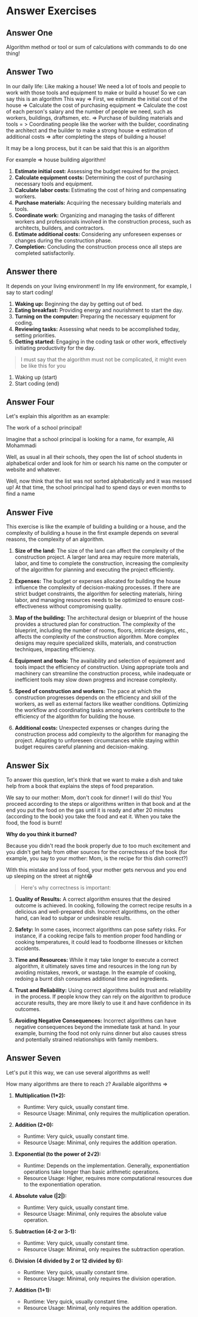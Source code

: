 # Answer Exercises

## Answer One

Algorithm method or tool or sum of calculations with commands to do one thing!

## Answer Two

In our daily life:
Like making a house! We need a lot of tools and people to work with those tools and equipment to make or build a house!
So we can say this is an algorithm
This way => First, we estimate the initial cost of the house => Calculate the cost of purchasing equipment => Calculate the cost of each person's salary and the number of people we need, such as workers, buildings, draftsmen, etc. => Purchase of building materials and tools = > Coordinating people like the worker with the builder, coordinating the architect and the builder to make a strong house => estimation of additional costs => after completing the steps of building a house!

It may be a long process, but it can be said that this is an algorithm

For example => house building algorithm!

1. **Estimate initial cost:** Assessing the budget required for the project.
2. **Calculate equipment costs:** Determining the cost of purchasing necessary tools and equipment.
3. **Calculate labor costs:** Estimating the cost of hiring and compensating workers.
4. **Purchase materials:** Acquiring the necessary building materials and tools.
5. **Coordinate work:** Organizing and managing the tasks of different workers and professionals involved in the construction process, such as architects, builders, and contractors.
6. **Estimate additional costs:** Considering any unforeseen expenses or changes during the construction phase.
7. **Completion:** Concluding the construction process once all steps are completed satisfactorily.

## Answer there

It depends on your living environment!
In my life environment, for example, I say to start coding!

1. **Waking up:** Beginning the day by getting out of bed.
2. **Eating breakfast:** Providing energy and nourishment to start the day.
3. **Turning on the computer:** Preparing the necessary equipment for coding.
4. **Reviewing tasks:** Assessing what needs to be accomplished today, setting priorities.
5. **Getting started:** Engaging in the coding task or other work, effectively initiating productivity for the day.

> I must say that the algorithm must not be complicated, it might even be like this for you

1. Waking up (start)
2. Start coding (end)

## Answer Four

Let's explain this algorithm as an example:

The work of a school principal!

Imagine that a school principal is looking for a name, for example, Ali Mohammadi

Well, as usual in all their schools, they open the list of school students in alphabetical order and look for him or search his name on the computer or website and whatever.

Well, now think that the list was not sorted alphabetically and it was messed up! At that time, the school principal had to spend days or even months to find a name

## Answer Five

This exercise is like the example of building a building or a house, and the complexity of building a house in the first example depends on several reasons, the complexity of an algorithm.

1. **Size of the land:** The size of the land can affect the complexity of the construction project. A larger land area may require more materials, labor, and time to complete the construction, increasing the complexity of the algorithm for planning and executing the project efficiently.

2. **Expenses:** The budget or expenses allocated for building the house influence the complexity of decision-making processes. If there are strict budget constraints, the algorithm for selecting materials, hiring labor, and managing resources needs to be optimized to ensure cost-effectiveness without compromising quality.

3. **Map of the building:** The architectural design or blueprint of the house provides a structured plan for construction. The complexity of the blueprint, including the number of rooms, floors, intricate designs, etc., affects the complexity of the construction algorithm. More complex designs may require specialized skills, materials, and construction techniques, impacting efficiency.

4. **Equipment and tools:** The availability and selection of equipment and tools impact the efficiency of construction. Using appropriate tools and machinery can streamline the construction process, while inadequate or inefficient tools may slow down progress and increase complexity.

5. **Speed of construction and workers:** The pace at which the construction progresses depends on the efficiency and skill of the workers, as well as external factors like weather conditions. Optimizing the workflow and coordinating tasks among workers contribute to the efficiency of the algorithm for building the house.

6. **Additional costs:** Unexpected expenses or changes during the construction process add complexity to the algorithm for managing the project. Adapting to unforeseen circumstances while staying within budget requires careful planning and decision-making.

## Answer Six

To answer this question, let's think that we want to make a dish and take help from a book that explains the steps of food preparation.

We say to our mother:
Mom, don't cook for dinner! I will do this!
You proceed according to the steps or algorithms written in that book and at the end you put the food on the gas until it is ready and after 20 minutes (according to the book) you take the food and eat it.
When you take the food, the food is burnt!

**Why do you think it burned?**

Because you didn't read the book properly due to too much excitement and you didn't get help from other sources for the correctness of the book (for example, you say to your mother: Mom, is the recipe for this dish correct?)

With this mistake and loss of food, your mother gets nervous and you end up sleeping on the street at night😂

> Here's why correctness is important:

1. **Quality of Results:** A correct algorithm ensures that the desired outcome is achieved. In cooking, following the correct recipe results in a delicious and well-prepared dish. Incorrect algorithms, on the other hand, can lead to subpar or undesirable results.

2. **Safety:** In some cases, incorrect algorithms can pose safety risks. For instance, if a cooking recipe fails to mention proper food handling or cooking temperatures, it could lead to foodborne illnesses or kitchen accidents.

3. **Time and Resources:** While it may take longer to execute a correct algorithm, it ultimately saves time and resources in the long run by avoiding mistakes, rework, or wastage. In the example of cooking, redoing a burnt dish consumes additional time and ingredients.

4. **Trust and Reliability:** Using correct algorithms builds trust and reliability in the process. If people know they can rely on the algorithm to produce accurate results, they are more likely to use it and have confidence in its outcomes.

5. **Avoiding Negative Consequences:** Incorrect algorithms can have negative consequences beyond the immediate task at hand. In your example, burning the food not only ruins dinner but also causes stress and potentially strained relationships with family members.

## Answer Seven

Let's put it this way, we can use several algorithms as well!

How many algorithms are there to reach `2`?
Available algorithms =>

1. **Multiplication (1*2):**
   - Runtime: Very quick, usually constant time.
   - Resource Usage: Minimal, only requires the multiplication operation.

2. **Addition (2+0):**
   - Runtime: Very quick, usually constant time.
   - Resource Usage: Minimal, only requires the addition operation.

3. **Exponential (to the power of 2√2):**
   - Runtime: Depends on the implementation. Generally, exponentiation operations take longer than basic arithmetic operations.
   - Resource Usage: Higher, requires more computational resources due to the exponentiation operation.

4. **Absolute value (|2|):**
   - Runtime: Very quick, usually constant time.
   - Resource Usage: Minimal, only requires the absolute value operation.

5. **Subtraction (4-2 or 3-1):**
   - Runtime: Very quick, usually constant time.
   - Resource Usage: Minimal, only requires the subtraction operation.

6. **Division (4 divided by 2 or 12 divided by 6):**
   - Runtime: Very quick, usually constant time.
   - Resource Usage: Minimal, only requires the division operation.

7. **Addition (1+1):**
   - Runtime: Very quick, usually constant time.
   - Resource Usage: Minimal, only requires the addition operation.
